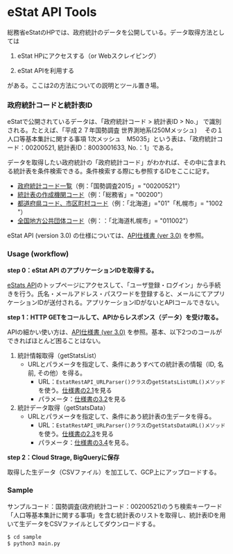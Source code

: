 # eStat API Tools

総務省eStatのHPでは、政府統計のデータを公開している。データ取得方法としては

1. eStat HPにアクセスする（or Webスクレイピング）

2. eStat APIを利用する

がある。ここは2の方法についての説明とツール置き場。



### 政府統計コードと統計表ID

eStatで公開されているデータは、「政府統計コード > 統計表ID > No.」 で識別される。たとえば、「平成２７年国勢調査 世界測地系(250Mメッシュ) 　その１　人口等基本集計に関する事項 1次メッシュ　M5035」という表は、「政府統計コード：00200521,  統計表ID：8003001633,  No.：1」である。



データを取得したい政府統計の「政府統計コード」がわかれば、その中に含まれる統計表を条件検索できる。条件検索する際にも参照するIDをここに記す。

- [政府統計コード一覧](https://www.e-stat.go.jp/help/stat-search-3-5)（例：「国勢調査2015」= "00200521"）
- [統計表の作成機関コード](https://www.stat.go.jp/info/guide/public/code/pdf/code.pdf)（例：「総務省」= "00200"）
- [都道府県コード、市区町村コード](https://www.soumu.go.jp/denshijiti/code.html)（例：「北海道」="01"「札幌市」= "1002 "）
- [全国地方公共団体コード](https://www.soumu.go.jp/denshijiti/code.html)（例：：「北海道札幌市」= "011002"）



eStat API (version 3.0) の仕様については、[API仕様書 (ver 3.0)](https://www.e-stat.go.jp/api/api-info/e-stat-manual3-0) を参照。



### Usage (workflow)



**step 0：eStat API のアプリケーションIDを取得する。**

[eStats API](https://www.e-stat.go.jp/api/)のトップページにアクセスして、「ユーザ登録・ログイン」から手続きを行う。氏名・メールアドレス・パスワードを登録すると、メールにてアプリケーションIDが送付される。アプリケーションIDがないとAPIコールできない。

**step 1：HTTP GETをコールして、APIからレスポンス（データ）を受け取る。**

APIの細かい使い方は、[API仕様書 (ver 3.0)](https://www.e-stat.go.jp/api/api-info/api-spec) を参照。基本、以下2つのコールができればほとんど困ることはない。



1. 統計情報取得（getStatsList）
   - URLとパラメータを指定して、条件にあうすべての統計表の情報（ID, 名前, その他）を得る。
     - URL：`EstatRestAPI_URLParser()クラス`の`getStatsListURL()メソッド`を使う。[仕様書の2.1](https://www.e-stat.go.jp/api/api-info/e-stat-manual3-0#api_2_1)を見る
     - パラメータ：[仕様書の3.2](https://www.e-stat.go.jp/api/api-info/e-stat-manual3-0#api_3_2)を見る
2. 統計データ取得（getStatsData）
   - URLとパラメータを指定して、条件にあう統計表の生データを得る。
     - URL：`EstatRestAPI_URLParser()クラス`の`getStatsDataURL()メソッド`を使う。[仕様書の2.3](https://www.e-stat.go.jp/api/api-info/e-stat-manual3-0#api_2_3)を見る
     - パラメータ：[仕様書の3.4](https://www.e-stat.go.jp/api/api-info/e-stat-manual3-0#api_3_4)を見る。





**step 2：Cloud Strage, BigQueryに保存**

取得した生データ（CSVファイル）を加工して、GCP上にアップロードする。

### Sample

サンプルコード：国勢調査(政府統計コード：00200521)のうち検索キーワード「人口等基本集計に関する事項」を含む統計表のリストを取得し、統計表IDを用いて生データをCSVファイルとしてダウンロードする。

```bash
$ cd sample
$ python3 main.py
```



